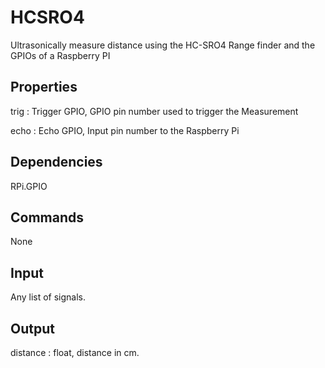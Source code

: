 HCSRO4
===========

Ultrasonically measure distance using the HC-SRO4 Range finder and the GPIOs of a Raspberry PI

Properties
--------------
trig : Trigger GPIO, GPIO pin number used to trigger the Measurement

echo : Echo GPIO, Input pin number to the Raspberry Pi

Dependencies
----------------
RPi.GPIO

Commands
----------------
None

Input
-------
Any list of signals.

Output
---------
distance : float, distance in cm.
